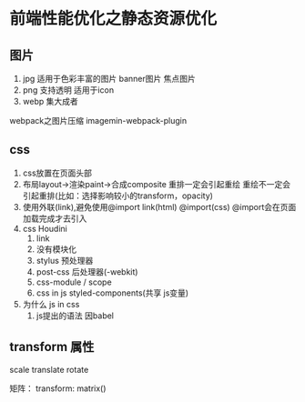 # 前端性能优化之静态资源优化

## 图片

1. jpg
适用于色彩丰富的图片 banner图片 焦点图片
2. png
支持透明
适用于icon
3. webp
集大成者

webpack之图片压缩
imagemin-webpack-plugin

## css

1. css放置在页面头部
2. 布局layout->渲染paint->合成composite
重排一定会引起重绘
重绘不一定会引起重排(比如：选择影响较小的transform，opacity)
3. 使用外联(link),避免使用@import
link(html) @import(css)
@import会在页面加载完成才去引入
4. css Houdini
   1. link
   2. 没有模块化
   3. stylus 预处理器
   4. post-css 后处理器(-webkit)
   5. css-module  / scope
   6. css in js
   styled-components(共享 js变量)
5. 为什么 js in css
   1. js提出的语法 因babel

## transform 属性

scale
translate
rotate

矩阵：
transform: matrix()
